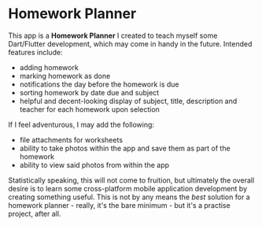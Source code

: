 # Homework Planner

This app is a **Homework Planner** I created to teach myself some Dart/Flutter development, which may come in handy in the future. Intended features include:

* adding homework
* marking homework as done
* notifications the day before the homework is due
* sorting homework by date due and subject
* helpful and decent-looking display of subject, title, description and teacher for each homework upon selection

If I feel adventurous, I may add the following:
* file attachments for worksheets
* ability to take photos within the app and save them as part of the homework
* ability to view said photos from within the app

Statistically speaking, this will not come to fruition, but ultimately the overall desire is to learn some cross-platform mobile application development by creating something useful. This is not by any means the _best_ solution for a homework planner - really, it's the bare minimum - but it's a practise project, after all.
